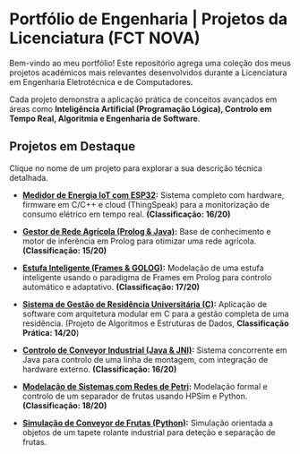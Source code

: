 # Portfólio de Engenharia | Projetos da Licenciatura (FCT NOVA)

Bem-vindo ao meu portfólio! Este repositório agrega uma coleção dos meus projetos académicos mais relevantes desenvolvidos durante a Licenciatura em Engenharia Eletrotécnica e de Computadores.

Cada projeto demonstra a aplicação prática de conceitos avançados em áreas como **Inteligência Artificial (Programação Lógica), Controlo em Tempo Real, Algoritmia e Engenharia de Software**.

## Projetos em Destaque

Clique no nome de um projeto para explorar a sua descrição técnica detalhada.

*   **[Medidor de Energia IoT com ESP32](./medidor_energia_iot_esp32/):** Sistema completo com hardware, firmware em C/C++ e cloud (ThingSpeak) para a monitorização de consumo elétrico em tempo real. **(Classificação: 16/20)**

*   **[Gestor de Rede Agrícola (Prolog & Java)](./gestor_rede_agricola/):** Base de conhecimento e motor de inferência em Prolog para otimizar uma rede agrícola. **(Classificação: 15/20)**

*   **[Estufa Inteligente (Frames & GOLOG)](./estufa_automatica/):** Modelação de uma estufa inteligente usando o paradigma de Frames em Prolog para controlo automático e adaptativo. **(Classificação: 17/20)**

*   **[Sistema de Gestão de Residência Universitária (C)](./residencia_universitaria/):** Aplicação de software com arquitetura modular em C para a gestão completa de uma residência. (Projeto de Algoritmos e Estruturas de Dados, **Classificação Prática: 14/20**)

*   **[Controlo de Conveyor Industrial (Java & JNI)](./sistemas_tempo_real/controlo_do_conveyor_em_java/):** Sistema concorrente em Java para controlo de uma linha de montagem, com integração de hardware externo. **(Classificação: 16/20)**

*   **[Modelação de Sistemas com Redes de Petri](./sistemas_tempo_real/modelacao_de_sistemas_redes_petri/):** Modelação formal e controlo de um separador de frutas usando HPSim e Python. **(Classificação: 18/20)**

*   **[Simulação de Conveyor de Frutas (Python)](./sistemas_tempo_real/modelacao_de_sistemas_redes_petri/conveyor_frutas_python/):** Simulação orientada a objetos de um tapete rolante industrial para deteção e separação de frutas.
